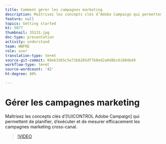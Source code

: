 ```yaml
---
title: Comment gérer les campagnes marketing
description: Maîtrisez les concepts clés d’Adobe Campaign qui permettent de planifier, d’exécuter et de mesurer efficacement les campagnes marketing cross-canal.
feature: null
topics: Getting started
kt: 5077
thumbnail: 35131.jpg
doc-type: presentation
activity: understand
team: WWFRE
role: user
translation-type: tm+mt
source-git-commit: 89eb3365c5e72b6285df7b8ed2a0d8bc61884b49
workflow-type: tm+mt
source-wordcount: '42'
ht-degree: 80%

---
```



# Gérer les campagnes marketing

Maîtrisez les concepts clés d’[!UICONTROL Adobe Campaign] qui permettent de planifier, d’exécuter et de mesurer efficacement les campagnes marketing cross-canal.

>[!VIDEO](https://video.tv.adobe.com/v/35131?quality=12)
